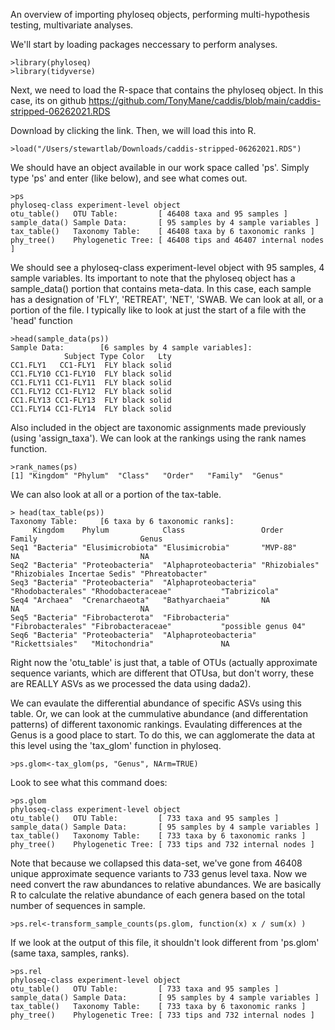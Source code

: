 An overview of importing phyloseq objects, performing multi-hypothesis testing, multivariate analyses.

We'll start by loading packages neccessary to perform analyses.

```
>library(phyloseq)
>library(tidyverse)
```

Next, we need to load the R-space that contains the phyloseq object. In this case, its on github
https://github.com/TonyMane/caddis/blob/main/caddis-stripped-06262021.RDS

Download by clicking the link. Then, we will load this into R. 

```
>load("/Users/stewartlab/Downloads/caddis-stripped-06262021.RDS")
```

We should have an object available in our work space called 'ps'.
Simply type 'ps' and enter (like below), and see what comes out.

```
>ps
phyloseq-class experiment-level object
otu_table()   OTU Table:         [ 46408 taxa and 95 samples ]
sample_data() Sample Data:       [ 95 samples by 4 sample variables ]
tax_table()   Taxonomy Table:    [ 46408 taxa by 6 taxonomic ranks ]
phy_tree()    Phylogenetic Tree: [ 46408 tips and 46407 internal nodes ]
```
We should see a phyloseq-class experiment-level object with 95 samples, 4 sample variables. 
Its important to note that the phyloseq object has a sample_data() portion that contains meta-data.
In this case, each sample has a designation of 'FLY', 'RETREAT', 'NET', 'SWAB. We can look at all, or a portion 
of the file. I typically like to look at just the start of a file with the 'head' function

```
>head(sample_data(ps))
Sample Data:        [6 samples by 4 sample variables]:
            Subject Type Color   Lty
CC1.FLY1   CC1-FLY1  FLY black solid
CC1.FLY10 CC1-FLY10  FLY black solid
CC1.FLY11 CC1-FLY11  FLY black solid
CC1.FLY12 CC1-FLY12  FLY black solid
CC1.FLY13 CC1-FLY13  FLY black solid
CC1.FLY14 CC1-FLY14  FLY black solid
```
Also included in the object are taxonomic assignments made previously (using 'assign_taxa'). 
We can look at the rankings using the rank names function. 

```
>rank_names(ps)
[1] "Kingdom" "Phylum"  "Class"   "Order"   "Family"  "Genus" 
```
We can also look at all or a portion of the tax-table. 

```
> head(tax_table(ps))
Taxonomy Table:     [6 taxa by 6 taxonomic ranks]:
     Kingdom    Phylum            Class                 Order             Family                       Genus              
Seq1 "Bacteria" "Elusimicrobiota" "Elusimicrobia"       "MVP-88"          NA                           NA                 
Seq2 "Bacteria" "Proteobacteria"  "Alphaproteobacteria" "Rhizobiales"     "Rhizobiales Incertae Sedis" "Phreatobacter"    
Seq3 "Bacteria" "Proteobacteria"  "Alphaproteobacteria" "Rhodobacterales" "Rhodobacteraceae"           "Tabrizicola"      
Seq4 "Archaea"  "Crenarchaeota"   "Bathyarchaeia"       NA                NA                           NA                 
Seq5 "Bacteria" "Fibrobacterota"  "Fibrobacteria"       "Fibrobacterales" "Fibrobacteraceae"           "possible genus 04"
Seq6 "Bacteria" "Proteobacteria"  "Alphaproteobacteria" "Rickettsiales"   "Mitochondria"               NA       
```

Right now the 'otu_table' is just that, a table of OTUs (actually approximate sequence variants, which are different that OTUsa, but don't worry, 
these are REALLY ASVs as we processed the data using dada2).  

We can evaulate the differential abundance of specific ASVs using this table. Or, we can look at the cummulative abundance (and differentation patterns) 
of different taxonomic rankings. Evaulating differences at the Genus is a good place to start. To do this, we can agglomerate the data at this level using the
'tax_glom' function in phyloseq.

```
>ps.glom<-tax_glom(ps, "Genus", NArm=TRUE)
```

Look to see what this command does:

```
>ps.glom
phyloseq-class experiment-level object
otu_table()   OTU Table:         [ 733 taxa and 95 samples ]
sample_data() Sample Data:       [ 95 samples by 4 sample variables ]
tax_table()   Taxonomy Table:    [ 733 taxa by 6 taxonomic ranks ]
phy_tree()    Phylogenetic Tree: [ 733 tips and 732 internal nodes ]
```
Note that because we collapsed this data-set, we've gone from 46408 unique approximate sequence variants to 733 genus level taxa. 
Now we need convert the raw abundances to relative abundances. We are basically R to calculate the relative abundance of each genera based on the
total number of sequences in sample. 

```
>ps.rel<-transform_sample_counts(ps.glom, function(x) x / sum(x) )
```
If we look at the output of this file, it shouldn't look different from 'ps.glom' (same taxa, samples, ranks).

```
>ps.rel
phyloseq-class experiment-level object
otu_table()   OTU Table:         [ 733 taxa and 95 samples ]
sample_data() Sample Data:       [ 95 samples by 4 sample variables ]
tax_table()   Taxonomy Table:    [ 733 taxa by 6 taxonomic ranks ]
phy_tree()    Phylogenetic Tree: [ 733 tips and 732 internal nodes ]
```

